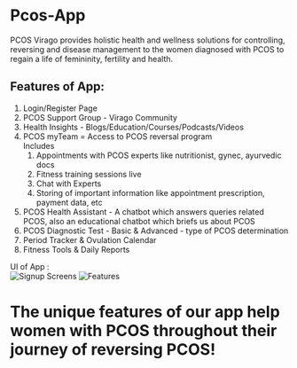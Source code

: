 # Pcos-App
PCOS Virago provides holistic health and wellness solutions for controlling, reversing and disease management to the women diagnosed with PCOS to regain a life of femininity, fertility and health.  
## Features of App:  
1) Login/Register Page  
2) PCOS Support Group - Virago Community  
3) Health Insights - Blogs/Education/Courses/Podcasts/Videos  
4) PCOS myTeam = Access to PCOS reversal program  
    Includes  
    1) Appointments with PCOS experts like nutritionist, gynec, ayurvedic docs  
    2) Fitness training sessions live  
    3) Chat with Experts  
    4) Storing of important information like appointment prescription, payment data, etc  
5) PCOS Health Assistant - A chatbot which answers queries related PCOS, also an
educational chatbot which briefs us about PCOS  
6) PCOS Diagnostic Test - Basic & Advanced - type of PCOS determination  
7) Period Tracker & Ovulation Calendar  
8) Fitness Tools & Daily Reports  

UI of App :  
![Signup Screens](https://github.com/sakshi170920/Pcos-App/blob/master/Images/pcos_1.jpg)
![Features](https://github.com/sakshi170920/Pcos-App/blob/master/Images/PCOS__2.jpg )
# The unique features of our app help women with PCOS throughout their journey of reversing PCOS!  
